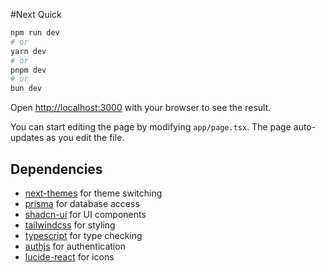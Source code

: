 #Next Quick

```bash
npm run dev
# or
yarn dev
# or
pnpm dev
# or
bun dev
```

Open [http://localhost:3000](http://localhost:3000) with your browser to see the result.

You can start editing the page by modifying `app/page.tsx`. The page auto-updates as you edit the file.

## Dependencies

-   [next-themes](https://github.com/pacocoursey/next-themes) for theme switching
-   [prisma](https://www.prisma.io/) for database access
-   [shadcn-ui](https://github.com/shadcn-ui/shadcn-ui) for UI components
-   [tailwindcss](https://tailwindcss.com/) for styling
-   [typescript](https://www.typescriptlang.org/) for type checking
-   [authjs](https://authjs.dev/) for authentication
-   [lucide-react](https://lucide.dev/guide/packages/lucide-react) for icons
